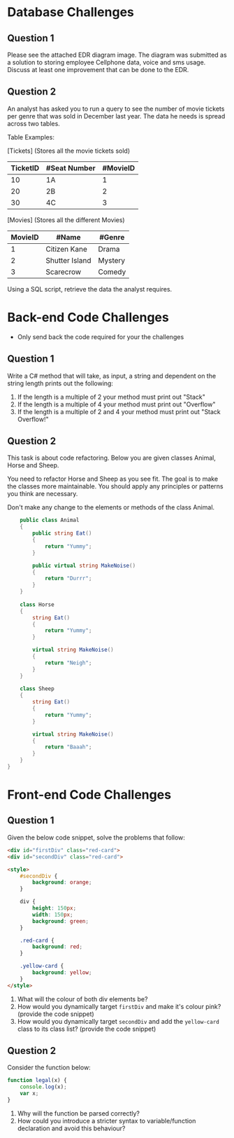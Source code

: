 # Database Challenges

## Question 1

Please see the attached EDR diagram image. The diagram was submitted as a solution to storing employee Cellphone data, voice and sms usage.
Discuss at least one improvement that can be done to the EDR.

## Question 2

An analyst has asked you to run a query to see the number of movie tickets per genre that was sold in December last year. The data he needs is spread across two tables.


Table Examples:


[Tickets] (Stores all the movie tickets sold) 


TicketID	| #Seat Number | #MovieID
--- | --- | --- |
10 | 1A | 1
20 | 2B | 2
30 | 4C | 3


[Movies] (Stores all the different Movies)


MovieID	| #Name | #Genre 
--- | --- | --- |
1	| Citizen Kane | Drama
2 | Shutter Island | Mystery
3 | Scarecrow | Comedy


Using a SQL script, retrieve the data the analyst requires.

# Back-end Code Challenges
* Only send back the code required for your the challenges

## Question 1

Write a C# method that will take, as input, a string and dependent on the string length prints out the following:
1. If the length is a multiple of 2 your method must print out "Stack"
2. If the length is a multiple of 4 your method must print out "Overflow"
3. If the length is a multiple of 2 and 4 your method must print out "Stack Overflow!"

## Question 2
This task is about code refactoring. Below you are given classes Animal, Horse and Sheep.

You need to refactor Horse and Sheep as you see fit. The goal is to make the classes more maintainable. You should apply any principles or patterns you think are necessary.

Don't make any change to the elements or methods of the class Animal.

```csharp
    public class Animal
    {
        public string Eat()
        {
            return "Yummy";
        }

        public virtual string MakeNoise()
        {
            return "Durrr";
        }
    }
    
    class Horse
    {
        string Eat()
        {
            return "Yummy";
        }

        virtual string MakeNoise()
        {
            return "Neigh";
        }
    }
    
    class Sheep
    {
        string Eat()
        {
            return "Yummy";
        }

        virtual string MakeNoise()
        {
            return "Baaah";
        }
    }
}

```
# Front-end Code Challenges

## Question 1
Given the below code snippet, solve the problems that follow:

```html
<div id="firstDiv" class="red-card">
<div id="secondDiv" class="red-card">

<style>
    #secondDiv {
        background: orange;
    }

    div {
        height: 150px;
        width: 150px;
        background: green;
    }

    .red-card {
        background: red;
    }

    .yellow-card {
        background: yellow;
    }
</style>
```

1. What will the colour of both div elements be?
2. How would you dynamically target ```firstDiv``` and make it's colour pink? (provide the code snippet)
3. How would you dynamically target ```secondDiv``` and add the ```yellow-card``` class to its class list? (provide the code snippet)

## Question 2
Consider the function below:

```javascript
function legal(x) {
    console.log(x);
    var x;
}
```

1. Why will the function be parsed correctly? 
2. How could you introduce a stricter syntax to variable/function declaration and avoid this behaviour?
